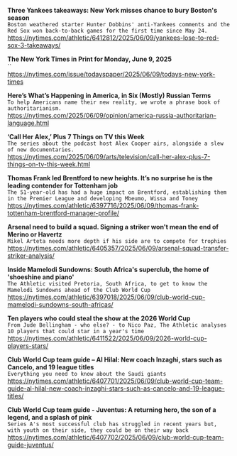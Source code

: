 **Three Yankees takeaways: New York misses chance to bury Boston's season**\
`Boston weathered starter Hunter Dobbins' anti-Yankees comments and the Red Sox won back-to-back games for the first time since May 24.`\
https://nytimes.com/athletic/6412812/2025/06/09/yankees-lose-to-red-sox-3-takeaways/

**The New York Times in Print for Monday, June 9, 2025**\
``\
https://nytimes.com/issue/todayspaper/2025/06/09/todays-new-york-times

**Here’s What’s Happening in America, in Six (Mostly) Russian Terms**\
`To help Americans name their new reality, we wrote a phrase book of authoritarianism.`\
https://nytimes.com/2025/06/09/opinion/america-russia-authoritarian-language.html

**‘Call Her Alex,’ Plus 7 Things on TV this Week**\
`The series about the podcast host Alex Cooper airs, alongside a slew of new documentaries.`\
https://nytimes.com/2025/06/09/arts/television/call-her-alex-plus-7-things-on-tv-this-week.html

**Thomas Frank led Brentford to new heights. It’s no surprise he is the leading contender for Tottenham job**\
`The 51-year-old has had a huge impact on Brentford, establishing them in the Premier League and developing Mbeumo, Wissa and Toney`\
https://nytimes.com/athletic/6397716/2025/06/09/thomas-frank-tottenham-brentford-manager-profile/

**Arsenal need to build a squad. Signing a striker won't mean the end of Merino or Havertz**\
`Mikel Arteta needs more depth if his side are to compete for trophies`\
https://nytimes.com/athletic/6405357/2025/06/09/arsenal-squad-transfer-striker-analysis/

**Inside Mamelodi Sundowns: South Africa's superclub, the home of 'shoeshine and piano'**\
`The Athletic visited Pretoria, South Africa, to get to know the Mamelodi Sundowns ahead of the Club World Cup`\
https://nytimes.com/athletic/6397018/2025/06/09/club-world-cup-mamelodi-sundowns-south-africas/

**Ten players who could steal the show at the 2026 World Cup**\
`From Jude Bellingham - who else? - to Nico Paz, The Athletic analyses 10 players that could star in a year's time`\
https://nytimes.com/athletic/6411522/2025/06/09/2026-world-cup-players-stars/

**Club World Cup team guide – Al Hilal: New coach Inzaghi, stars such as Cancelo, and 19 league titles**\
`Everything you need to know about the Saudi giants`\
https://nytimes.com/athletic/6407701/2025/06/09/club-world-cup-team-guide-al-hilal-new-coach-inzaghi-stars-such-as-cancelo-and-19-league-titles/

**Club World Cup team guide - Juventus: A returning hero, the son of a legend, and a splash of pink**\
`Series A's most successful club has struggled in recent years but, with youth on their side, they could be on their way back`\
https://nytimes.com/athletic/6407702/2025/06/09/club-world-cup-team-guide-juventus/

